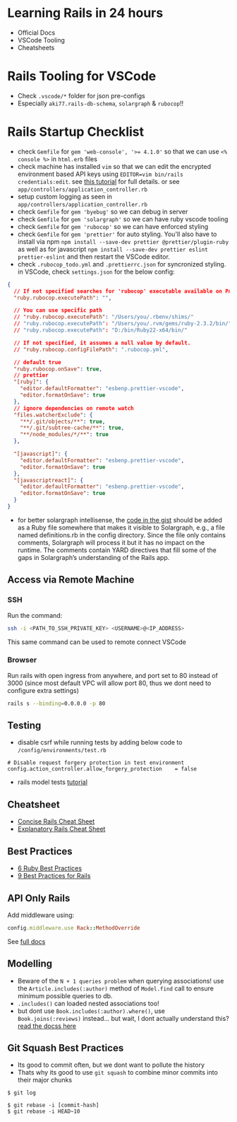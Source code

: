 # Learning Rails in 24 hours
- Official Docs
- VSCode Tooling
- Cheatsheets

# Rails Tooling for VSCode
- Check `.vscode/*` folder for json pre-configs
- Especially `aki77.rails-db-schema`, `solargraph` & `rubocop`!!

# Rails Startup Checklist

- check `Gemfile` for `gem 'web-console', '>= 4.1.0'` so that we can use `<% console %>` in `html.erb` files
- check machine has installed `vim` so that we can edit the encrypted environment based API keys using `EDITOR=vim bin/rails credentials:edit`. see [this tutorial](https://blog.engineyard.com/rails-encrypted-credentials-on-rails-5.2) for full details. or see `app/controllers/application_controller.rb`
- setup custom logging as seen in `app/controllers/application_controller.rb`
- check `Gemfile` for `gem 'byebug'` so we can debug in server
- check `Gemfile` for `gem 'solargraph'` so we can have ruby vscode tooling
- check `Gemfile` for `gem 'rubocop'` so we can have enforced styling
- check `Gemfile` for `gem 'prettier'` for auto styling. You'll also have to install via npm `npm install --save-dev prettier @prettier/plugin-ruby` as well as for javascript `npm install --save-dev prettier eslint prettier-eslint` and then restart the VSCode editor.
- check `.rubocop_todo.yml` and `.prettierrc.json` for syncronized styling. in VSCode, check `settings.json` for the below config:

```json
{
  // If not specified searches for 'rubocop' executable available on PATH (default and recommended)
  "ruby.rubocop.executePath": "",

  // You can use specific path
  // "ruby.rubocop.executePath": "/Users/you/.rbenv/shims/"
  // "ruby.rubocop.executePath": "/Users/you/.rvm/gems/ruby-2.3.2/bin/"
  // "ruby.rubocop.executePath": "D:/bin/Ruby22-x64/bin/"

  // If not specified, it assumes a null value by default.
  // "ruby.rubocop.configFilePath": ".rubocop.yml",

  // default true
  "ruby.rubocop.onSave": true,
  // prettier
  "[ruby]": {
    "editor.defaultFormatter": "esbenp.prettier-vscode",
    "editor.formatOnSave": true
  },
  // ignore dependencies on remote watch
  "files.watcherExclude": {
    "**/.git/objects/**": true,
    "**/.git/subtree-cache/**": true,
    "**/node_modules/*/**": true
  },

  "[javascript]": {
    "editor.defaultFormatter": "esbenp.prettier-vscode",
    "editor.formatOnSave": true
  },
  "[javascriptreact]": {
    "editor.defaultFormatter": "esbenp.prettier-vscode",
    "editor.formatOnSave": true
  }
}
```

- for better solargraph intellisense, the [code in the gist](https://gist.github.com/castwide/28b349566a223dfb439a337aea29713e) should be added as a Ruby file somewhere that makes it visible to Solargraph, e.g., a file named definitions.rb in the config directory. Since the file only contains comments, Solargraph will process it but it has no impact on the runtime. The comments contain YARD directives that fill some of the gaps in Solargraph’s understanding of the Rails app.


## Access via Remote Machine

### SSH
Run the command:
```sh
ssh -i <PATH_TO_SSH_PRIVATE_KEY> <USERNAME>@<IP_ADDRESS>
```
This same command can be used to remote connect VSCode

### Browser
Run rails with open ingress from anywhere, and port set to 80 instead of 3000 (since most default VPC will allow port 80, thus we dont need to configure extra settings)
```sh
rails s --binding=0.0.0.0 -p 80
```


## Testing

- disable csrf while running tests by adding below code to `/config/environments/test.rb`
```
# Disable request forgery protection in test environment
config.action_controller.allow_forgery_protection    = false
```

- rails model tests [tutorial](https://semaphoreci.com/community/tutorials/how-to-test-rails-models-with-minitest)


## Cheatsheet

- [Concise Rails Cheat Sheet](https://dev.to/ericchapman/my-beloved-ruby-on-rails-cheat-sheet-50pi)
- [Explanatory Rails Cheat Sheet](https://gist.github.com/mdang/95b4f54cadf12e7e0415)

## Best Practices

- [6 Ruby Best Practices](https://www.codementor.io/ruby-on-rails/tutorial/6-ruby-best-practices-beginners-should-know)
- [9 Best Practices for Rails](https://dzone.com/articles/9-best-practices-to-follow-while-coding-in-rails-1)


## API Only Rails

Add middleware using:
```rb
config.middleware.use Rack::MethodOverride
```

See [full docs](https://guides.rubyonrails.org/api_app.html)


## Modelling
- Beware of the `N + 1 queries problem` when querying associations! use the `Article.includes(:author)` method of `Model.find` call to ensure minimum possible queries to db.
- `.includes()` can loaded nested associations too!
- but dont use `Book.includes(:author).where()`, use `Book.joins(:reviews)` instead... but wait, I dont actually understand this? [read the docss here](https://guides.rubyonrails.org/association_basics.html#belongs-to-association-reference)


## Git Squash Best Practices
- Its good to commit often, but we dont want to pollute the history
- Thats why its good to use `git squash` to combine minor commits into their major chunks

```
$ git log

$ git rebase -i [commit-hash]
$ git rebase -i HEAD~10
```